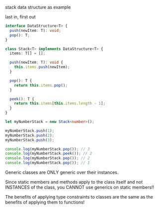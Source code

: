 stack data structure as example

last in, first out

```ts
interface DataStructure<T> {
  push(newItem: T): void;
  pop(): T;
}

class Stack<T> implements DataStructure<T> {
  items: T[] = [];

  push(newItem: T): void {
    this.items.push(newItem);
  }

  pop(): T {
    return this.items.pop();
  }

  peek(): T {
    return this.items[this.items.length - 1];
  }
}

let myNumberStack = new Stack<number>();

myNumberStack.push(1);
myNumberStack.push(2);
myNumberStack.push(3);

console.log(myNumberStack.pop()); // 3
console.log(myNumberStack.peek()); // 2
console.log(myNumberStack.pop()); // 2
console.log(myNumberStack.pop()); // 1
```

Generic classes are ONLY generic over their instances.

Since static members and methods apply to the class itself and not INSTANCES of the class, you CANNOT use generics on static members!!

The benefits of applying type constraints to classes are the same as the benefits of applying them to functions!
